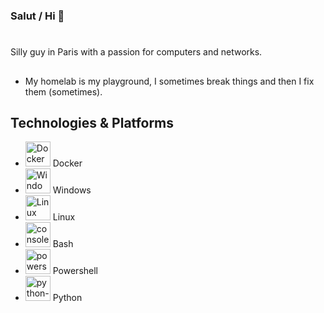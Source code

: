 ### Salut / Hi 👋

<!--
**kocey131/kocey131** is a ✨ _special_ ✨ repository because its `README.md` (this file) appears on your GitHub profile.

Here are some ideas to get you started:

- 🔭 I’m currently working on ...
- 🌱 I’m currently learning ...
- 👯 I’m looking to collaborate on ...
- 🤔 I’m looking for help with ...
- 💬 Ask me about ...
- 📫 How to reach me: ...
- 😄 Pronouns: ...
- ⚡ Fun fact: ...
-->
# 

Silly guy in Paris with a passion for computers and networks. 

## 
- My homelab is my playground, I sometimes break things and then I fix them (sometimes).

## Technologies & Platforms

- <img src="https://img.icons8.com/color/48/000000/docker.png" alt="Docker" width="40" height="40"/> Docker
- <img src="https://img.icons8.com/color/48/000000/windows-logo.png" alt="Windows" width="40" height="40"/> Windows
- <img src="https://img.icons8.com/color/48/000000/linux.png" alt="Linux" width="40" height="40"/> Linux
- <img width="40" height="40" src="https://img.icons8.com/fluency/48/console.png" alt="console"/> Bash
- <img width="40" height="40" src="https://img.icons8.com/color/48/powershell.png" alt="powershell"/> Powershell
- <img width="40" height="40" src="https://img.icons8.com/color/48/python--v1.png" alt="python--v1"/> Python
